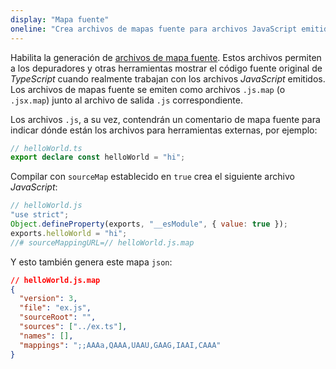 ```yaml
---
display: "Mapa fuente"
oneline: "Crea archivos de mapas fuente para archivos JavaScript emitidos."
---
```


Habilita la generación de [archivos de mapa fuente](https://developer.mozilla.org/docs/Tools/Debugger/How_to/Use_a_source_map).
Estos archivos permiten a los depuradores y otras herramientas mostrar el código fuente original de *TypeScript* cuando realmente trabajan con los archivos *JavaScript* emitidos.
Los archivos de mapas fuente se emiten como archivos `.js.map` (o `.jsx.map`) junto al archivo de salida `.js` correspondiente.

Los archivos `.js`, a su vez, contendrán un comentario de mapa fuente para indicar dónde están los archivos para herramientas externas, por ejemplo:

```ts
// helloWorld.ts
export declare const helloWorld = "hi";
```

Compilar con `sourceMap` establecido en `true` crea el siguiente archivo *JavaScript*:

```js
// helloWorld.js
"use strict";
Object.defineProperty(exports, "__esModule", { value: true });
exports.helloWorld = "hi";
//# sourceMappingURL=// helloWorld.js.map
```

Y esto también genera este mapa `json`:

```json
// helloWorld.js.map
{
  "version": 3,
  "file": "ex.js",
  "sourceRoot": "",
  "sources": ["../ex.ts"],
  "names": [],
  "mappings": ";;AAAa,QAAA,UAAU,GAAG,IAAI,CAAA"
}
```
